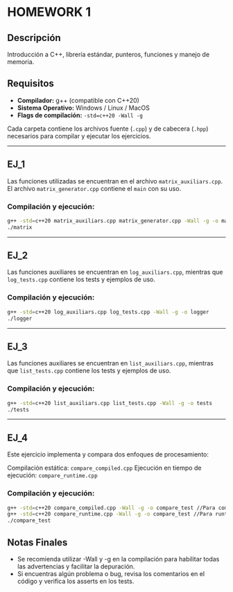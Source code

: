 # HOMEWORK 1

## Descripción

Introducción a C++, librería estándar, punteros, funciones y manejo de memoria.

## Requisitos

- **Compilador:** g++ (compatible con C++20)
- **Sistema Operativo:** Windows / Linux / MacOS  
- **Flags de compilación:** `-std=c++20 -Wall -g`  

Cada carpeta contiene los archivos fuente (`.cpp`) y de cabecera (`.hpp`) necesarios para compilar y ejecutar los ejercicios.

---

## EJ_1

Las funciones utilizadas se encuentran en el archivo `matrix_auxiliars.cpp`.  
El archivo `matrix_generator.cpp` contiene el `main` con su uso.  

### **Compilación y ejecución:**

```sh
g++ -std=c++20 matrix_auxiliars.cpp matrix_generator.cpp -Wall -g -o matrix
./matrix
```

---

## EJ_2

Las funciones auxiliares se encuentran en `log_auxiliars.cpp`, mientras que `log_tests.cpp` contiene los tests y ejemplos de uso.

### **Compilación y ejecución:**

```sh
g++ -std=c++20 log_auxiliars.cpp log_tests.cpp -Wall -g -o logger
./logger
```

---

## EJ_3

Las funciones auxiliares se encuentran en `list_auxiliars.cpp`, mientras que `list_tests.cpp` contiene los tests y ejemplos de uso.

### **Compilación y ejecución:**

```sh
g++ -std=c++20 list_auxiliars.cpp list_tests.cpp -Wall -g -o tests
./tests
```

---

## EJ_4

Este ejercicio implementa y compara dos enfoques de procesamiento:

Compilación estática: `compare_compiled.cpp`
Ejecución en tiempo de ejecución: `compare_runtime.cpp`

### **Compilación y ejecución:**

```sh 
g++ -std=c++20 compare_compiled.cpp -Wall -g -o compare_test //Para compilador
g++ -std=c++20 compare_runtime.cpp -Wall -g -o compare_test //Para runtime.
./compare_test
```

## Notas Finales

- Se recomienda utilizar -Wall y -g en la compilación para habilitar todas las advertencias y facilitar la depuración.
- Si encuentras algún problema o bug, revisa los comentarios en el código y verifica los asserts en los tests.